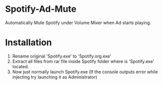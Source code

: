 # Spotify-Ad-Mute
Automatically Mute Spotify under Volume Mixer when Ad starts playing.

# Installation
1. Rename original 'Spotify.exe' to 'Spotify.org.exe'
2. Extract all files from rar file inside Spotify folder where is 'Spotify.exe' located.
3. Now just normally launch Spotify.exe (If the console outputs error while injecting try launching it as Administrator)
